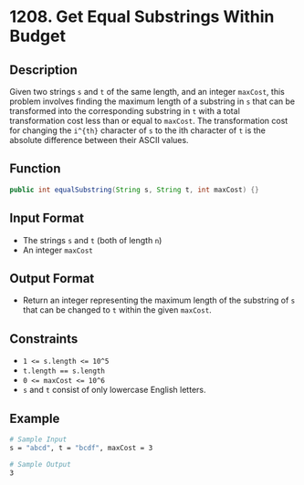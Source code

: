 # 1208. Get Equal Substrings Within Budget

## Description

Given two strings `s` and `t` of the same length, and an integer `maxCost`, this problem involves finding the maximum length of a substring in `s` that can be transformed into the corresponding substring in `t` with a total transformation cost less than or equal to `maxCost`. The transformation cost for changing the `i^{th}` character of `s` to the ith character of `t` is the absolute difference between their ASCII values.

## Function

```java
public int equalSubstring(String s, String t, int maxCost) {}
```

## Input Format

- The strings `s` and `t` (both of length `n`)
- An integer `maxCost`

## Output Format

- Return an integer representing the maximum length of the substring of `s` that can be changed to `t` within the given `maxCost`.

## Constraints

- `1 <= s.length <= 10^5`
- `t.length == s.length`
- `0 <= maxCost <= 10^6`
- `s` and `t` consist of only lowercase English letters.

## Example

```bash
# Sample Input
s = "abcd", t = "bcdf", maxCost = 3

# Sample Output
3
```
